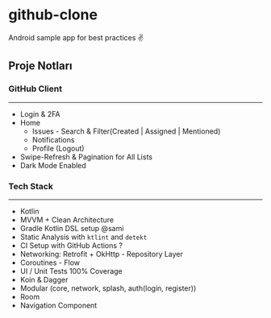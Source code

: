 # github-clone
Android sample app for best practices ✌️

## Proje Notları
### GitHub Client

---

- Login & 2FA
- Home
    - Issues - Search & Filter(Created | Assigned | Mentioned)
    - Notifications
    - Profile (Logout)
- Swipe-Refresh  & Pagination for All Lists
- Dark Mode Enabled

### Tech Stack

---

- Kotlin
- MVVM + Clean Architecture
- Gradle Kotlin DSL setup @sami
- Static Analysis with `ktlint` and `detekt`
- CI Setup with GitHub Actions ?
- Networking: Retrofit + OkHttp - Repository Layer
- Coroutines - Flow
- UI / Unit Tests 100% Coverage
- Koin & Dagger
- Modular (core, network, splash, auth(login, register))
- Room
- Navigation Component
